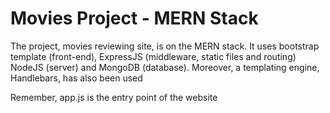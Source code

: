 # Movies Project - MERN Stack
The project, movies reviewing site, is on the MERN stack. It uses bootstrap template (front-end), ExpressJS (middleware, static files and routing) NodeJS (server) and MongoDB (database). Moreover, a templating engine, Handlebars, has also been used

Remember, app.js is the entry point of the website
